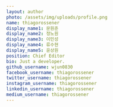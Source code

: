 ```yaml
---
layout: author
photo: /assets/img/uploads/profile.png
name: thiagorossener
display_name1: 문원준  
display_name2: 정노원  
display_name3: 이민성  
display_name4: 류수현  
display_name5: 윤상원  
position: Chief Editor
bio: Just a developer.
github_username: wjun0830
facebook_username: thiagorossener
twitter_username: thiagorossener
instagram_username: thiagorossener
linkedin_username: thiagorossener
medium_username: thiagorossener
---
```


